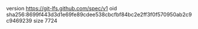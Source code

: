 version https://git-lfs.github.com/spec/v1
oid sha256:8699f443d3d1e69fe89cdee538cbcfbf84bc2e2ff3f0f570950ab2c9c9469239
size 7724
